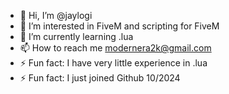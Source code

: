 - 👋 Hi, I’m @jaylogi
- 👀 I’m interested in FiveM and scripting for FiveM
- 🌱 I’m currently learning .lua
- 📫 How to reach me modernera2k@gmail.com
- ⚡ Fun fact: I have very little experience in .lua
- ⚡ Fun fact: I just joined Github 10/2024

<!---
jaylogi/jaylogi is a ✨ special ✨ repository because its `README.md` (this file) appears on your GitHub profile.
You can click the Preview link to take a look at your changes.
--->
